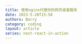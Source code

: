```yaml
---
title: 使用nginx代理你的网页或者服务
date: 2023-5-20T15:58
authors: Barry
category: coding
layout: article
series: nest-react-in-action
---
```

